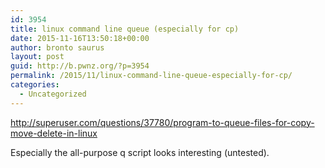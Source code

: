```yaml
---
id: 3954
title: linux command line queue (especially for cp)
date: 2015-11-16T13:50:18+00:00
author: bronto saurus
layout: post
guid: http://b.pwnz.org/?p=3954
permalink: /2015/11/linux-command-line-queue-especially-for-cp/
categories:
  - Uncategorized
---
```

<http://superuser.com/questions/37780/program-to-queue-files-for-copy-move-delete-in-linux>
  
Especially the all-purpose q script looks interesting (untested).